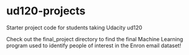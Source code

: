 ud120-projects
==============

Starter project code for students taking Udacity ud120

Check out the final_project directory to find the final Machine Learning program used to identify people of interest in the Enron email dataset!
